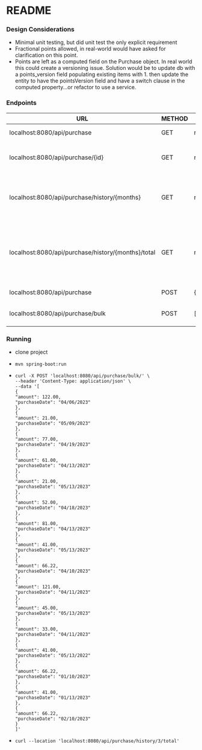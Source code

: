 # README
### Design Considerations
* Minimal unit testing, but did unit test the only explicit requirement
* Fractional points allowed, in real-world would have asked for clarification on this point.
* Points are left as a computed field on the Purchase object. In real world this could create a versioning issue. Solution would be to update db with a points_version field populating existing items with 1. then update the entity to have the pointsVersion field and have a switch clause in the computed property...or refactor to use a service.
### Endpoints
| URL                                                | METHOD | BODY                                                | FUNCTION                                                                |
|----------------------------------------------------|--------|-----------------------------------------------------|-------------------------------------------------------------------------|
| localhost:8080/api/purchase                        | GET    | none                                                | Gets all purchases                                                      |
| localhost:8080/api/purchase/{id}                   | GET    | none                                                | Gets purchase with specific id                                          |
| localhost:8080/api/purchase/history/{months}       | GET    | none                                                | Gets all purchases in the  preceding number of months                   |
| localhost:8080/api/purchase/history/{months}/total | GET    | none                                                | Gets total points for all  purchases in the preceding  number of months |
| localhost:8080/api/purchase                        | POST   | {"amount":number,"purchaseDate":"MM/dd/yyyy"}       | Write a purchase                                                        |
| localhost:8080/api/purchase/bulk                   | POST   | [{"amount":number,"purchaseDate":"MM/dd/yyyy"},...] | Writes an array of purchases                                            |


### Running
* clone project
* ```
  mvn spring-boot:run
  ```
* ```
  curl -X POST 'localhost:8080/api/purchase/bulk/' \
  --header 'Content-Type: application/json' \
  --data '[
  {
  "amount": 122.00,
  "purchaseDate": "04/06/2023"
  },
  {
  "amount": 21.00,
  "purchaseDate": "05/09/2023"
  },
  {
  "amount": 77.00,
  "purchaseDate": "04/19/2023"
  },
  {
  "amount": 61.00,
  "purchaseDate": "04/13/2023"
  },
  {
  "amount": 21.00,
  "purchaseDate": "05/13/2023"
  },
  {
  "amount": 52.00,
  "purchaseDate": "04/18/2023"
  },
  {
  "amount": 81.00,
  "purchaseDate": "04/13/2023"
  },
  {
  "amount": 41.00,
  "purchaseDate": "05/13/2023"
  },
  {
  "amount": 66.22,
  "purchaseDate": "04/10/2023"
  },
  {
  "amount": 121.00,
  "purchaseDate": "04/11/2023"
  },
  {
  "amount": 45.00,
  "purchaseDate": "05/13/2023"
  },
  {
  "amount": 33.00,
  "purchaseDate": "04/11/2023"
  },
  {
  "amount": 41.00,
  "purchaseDate": "05/13/2022"
  },
  {
  "amount": 66.22,
  "purchaseDate": "01/10/2023"
  },
  {
  "amount": 41.00,
  "purchaseDate": "01/13/2023"
  },
  {
  "amount": 66.22,
  "purchaseDate": "02/10/2023"
  }
  ]'
  ```
* ```
  curl --location 'localhost:8080/api/purchase/history/3/total'
  ```
